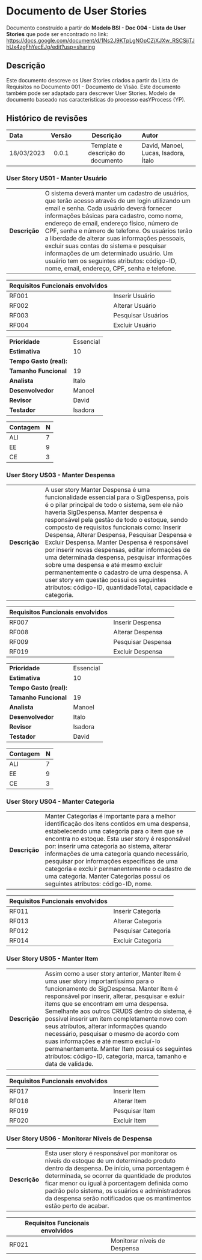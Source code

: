 # Documento de User Stories

Documento construído a partir do **Modelo BSI - Doc 004 - Lista de User Stories** que pode ser encontrado no link: https://docs.google.com/document/d/1Ns2J9KTpLgNOpCZjXJXw_RSCSijTJhUx4zgFhYecEJg/edit?usp=sharing

## Descrição

Este documento descreve os User Stories criados a partir da Lista de Requisitos no Documento 001 - Documento de Visão. Este documento também pode ser adaptado para descrever User Stories. Modelo de documento baseado nas características do processo easYProcess (YP).

## Histórico de revisões

| Data       | Versão  | Descrição                          | Autor                          |
| :--------- | :-----: | :--------------------------------: | :----------------------------- |
| 18/03/2023 | 0.0.1   | Template e descrição do documento  | David, Manoel, Lucas, Isadora, Ítalo |

### User Story US01 - Manter Usuário

|               |                                                                |
| ------------- | :------------------------------------------------------------- |
| **Descrição** | O sistema deverá manter um cadastro de usuários, que terão acesso através de um login utilizando um email e senha. Cada usuário deverá fornecer informações básicas para cadastro, como nome, endereço de email, endereço físico, número de CPF, senha e número de telefone. Os usuários terão a liberdade de alterar suas informações pessoais, excluir suas contas do sistema e pesquisar informações de um determinado usuário. Um usuário tem os seguintes atributos: código-ID, nome, email, endereço, CPF, senha e telefone. |

| **Requisitos Funcionais envolvidos** |                                                    |
| ------------- | :------------------------------------------------------------- |
| RF001          | Inserir Usuário |
| RF002          | Alterar Usuário  |
| RF003          | Pesquisar Usuários |
| RF004          | Excluir Usuário |


|                           |              |
| ------------------------- | -------------|
| **Prioridade**            | Essencial    |
| **Estimativa**            |  10          |
| **Tempo Gasto (real):**   |              |
| **Tamanho Funcional**     |  19          |
| **Analista**              | Italo        |
| **Desenvolvedor**         | Manoel       |
| **Revisor**               | David        |
| **Testador**              | Isadora      |

 
|Contagem |      N       |
|---------|--------------|
|ALI      |      7       |
|EE       |      9       |
|CE       |      3       |


### User Story US03 - Manter Despensa

|               |                                                                |
| ------------- | :------------------------------------------------------------- |
| **Descrição** | A user story Manter Despensa é uma funcionalidade essencial para o SigDespensa, pois é o pilar principal de todo o sistema, sem ele não haveria SigDespensa. Manter despensa é responsável pela gestão de todo o estoque, sendo composto de requisitos funcionais como: Inserir Despensa, Alterar Despensa, Pesquisar Despensa e Excluir Despensa. Manter Despensa é responsável por inserir novas despensas, editar informações de uma determinada despensa, pesquisar informações sobre uma despensa e até mesmo excluir permanentemente o cadastro de uma despensa. A user story em questão possui os seguintes atributos: código-ID, quantidadeTotal, capacidade e categoria.  |

| **Requisitos Funcionais envolvidos** |                                                    |
| ------------- | :------------------------------------------------------------- |
| RF007          | Inserir Despensa |
| RF008          | Alterar Despensa  |
| RF009          | Pesquisar Despensa        |
| RF019          | Excluir Despensa |


|                           |              |
| ------------------------- | -------------|
| **Prioridade**            | Essencial    |
| **Estimativa**            |   10         |
| **Tempo Gasto (real):**   |              |
| **Tamanho Funcional**     |  19          |
| **Analista**              | Manoel       |
| **Desenvolvedor**         | Italo        |
| **Revisor**               | Isadora      |
| **Testador**              | David        |

 
|Contagem |      N       |
|---------|--------------|
|ALI      |      7       |
|EE       |      9       |
|CE       |      3       |


### User Story US04 - Manter Categoria

|               |                                                                |
| ------------- | :------------------------------------------------------------- |
| **Descrição** | Manter Categorias é importante para a melhor identificação dos itens contidos em uma despensa, estabelecendo uma categoria para o item que se encontra no estoque. Esta user story é responsável por: inserir uma categoria ao sistema, alterar informações de uma categoria quando necessário, pesquisar por informações específicas de uma categoria e excluir permanentemente o cadastro de uma categoria. Manter Categorias possui os seguintes atributos: código-ID, nome. |

| **Requisitos Funcionais envolvidos** |                                                    |
| ------------- | :------------------------------------------------------------- |
| RF011          | Inserir Categoria |
| RF013          | Alterar Categoria  |
| RF012          | Pesquisar Categoria        |
| RF014          | Excluir Categoria |

### User Story US05 - Manter Item

|               |                                                                |
| ------------- | :------------------------------------------------------------- |
| **Descrição** | Assim como a user story anterior, Manter Item é uma user story importantíssimo para o funcionamento do SigDespensa. Manter Item é responsável por inserir, alterar, pesquisar e exluir items que se encontram em uma despensa. Semelhante aos outros CRUDS dentro do sistema, é possível inserir um item completamente novo com seus atributos, alterar informações quando necessário, pesquisar o mesmo de acordo com suas informações e até mesmo excluí-lo permanentemente. Manter Item possui os seguintes atributos: código-ID, categoria, marca, tamanho e data de validade. |

| **Requisitos Funcionais envolvidos** |                                                    |
| ------------- | :------------------------------------------------------------- |
| RF017          | Inserir Item |
| RF018          | Alterar Item  |
| RF019          | Pesquisar Item        |
| RF020          | Excluir Item |

### User Story US06 - Monitorar Níveis de Despensa

|               |                                                                |
| ------------- | :------------------------------------------------------------- |
| **Descrição** | Esta user story é responsável por monitorar os níveis do estoque de um determinado produto dentro da despensa. De início, uma porcentagem é determinada, se ocorrer da quantidade de produtos ficar menor ou igual à porcentagem definida como padrão pelo sistema, os usuários e administradores da despensa serão notificados que os mantimentos estão perto de acabar. |

| **Requisitos Funcionais envolvidos** |                                                    |
| ------------- | :------------------------------------------------------------- |
| RF021          | Monitorar níveis de Despensa |
